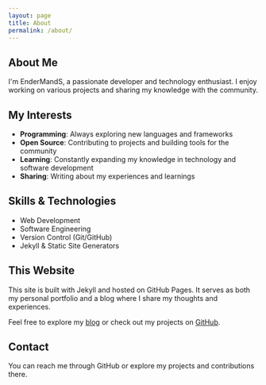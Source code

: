 ```yaml
---
layout: page
title: About
permalink: /about/
---
```


## About Me

I'm EnderMandS, a passionate developer and technology enthusiast. I enjoy working on various projects and sharing my knowledge with the community.

## My Interests

- **Programming**: Always exploring new languages and frameworks
- **Open Source**: Contributing to projects and building tools for the community
- **Learning**: Constantly expanding my knowledge in technology and software development
- **Sharing**: Writing about my experiences and learnings

## Skills & Technologies

- Web Development
- Software Engineering
- Version Control (Git/GitHub)
- Jekyll & Static Site Generators

## This Website

This site is built with Jekyll and hosted on GitHub Pages. It serves as both my personal portfolio and a blog where I share my thoughts and experiences.

Feel free to explore my [blog](/blog/) or check out my projects on [GitHub](https://github.com/EnderMandS).

## Contact

You can reach me through GitHub or explore my projects and contributions there.
